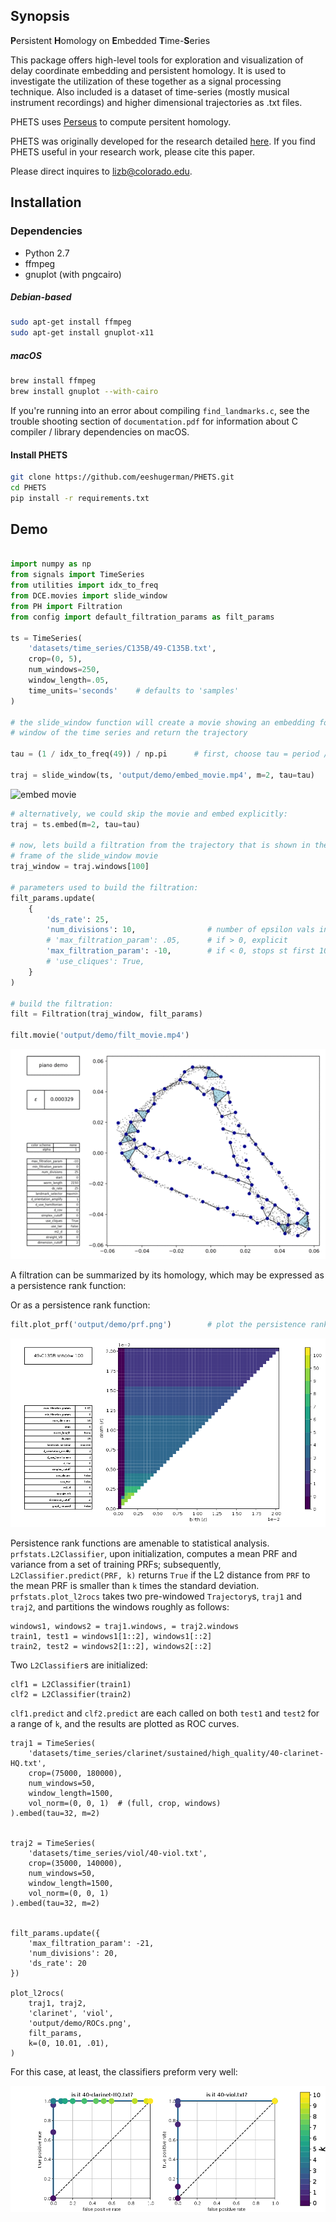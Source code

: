 ## Synopsis

**P**ersistent **H**omology on **E**mbedded **T**ime-**S**eries

This package offers high-level tools for exploration and visualization
of delay coordinate embedding and persistent homology. It is used to
investigate the utilization of these together as a signal processing
technique. Also included is a dataset of time-series (mostly musical
instrument recordings) and higher dimensional trajectories as .txt files.

PHETS uses [Perseus](http://people.maths.ox.ac.uk/nanda/perseus/) to
compute persitent homology.

PHETS was originally developed for the research detailed 
[here](https://arxiv.org/pdf/1708.09359.pdf). If you find PHETS useful 
in your research work, please cite this paper.

Please direct inquires to lizb@colorado.edu.


## Installation

### Dependencies
* Python 2.7
* ffmpeg
* gnuplot (with pngcairo)



##### Debian-based 
```bash
sudo apt-get install ffmpeg
sudo apt-get install gnuplot-x11
```

##### macOS
```bash
brew install ffmpeg
brew install gnuplot --with-cairo
```
If you're running into an error about compiling `find_landmarks.c`, see
the trouble shooting section of `documentation.pdf` for information
about C compiler / library dependencies on macOS.




#### Install PHETS

```bash
git clone https://github.com/eeshugerman/PHETS.git
cd PHETS
pip install -r requirements.txt
```


## Demo
```python

import numpy as np
from signals import TimeSeries
from utilities import idx_to_freq
from DCE.movies import slide_window
from PH import Filtration
from config import default_filtration_params as filt_params

ts = TimeSeries(
    'datasets/time_series/C135B/49-C135B.txt',
    crop=(0, 5),
    num_windows=250,
    window_length=.05,
    time_units='seconds'    # defaults to 'samples'
)

# the slide_window function will create a movie showing an embedding for each
# window of the time series and return the trajectory

tau = (1 / idx_to_freq(49)) / np.pi      # first, choose tau = period / pi 

traj = slide_window(ts, 'output/demo/embed_movie.mp4', m=2, tau=tau)

```
![embed movie](docs/readme/embed_movie.gif "embed_movie.mp4")

```python
# alternatively, we could skip the movie and embed explicitly:
traj = ts.embed(m=2, tau=tau)

# now, lets build a filtration from the trajectory that is shown in the 100th 
# frame of the slide_window movie
traj_window = traj.windows[100]

# parameters used to build the filtration:
filt_params.update(
    {
        'ds_rate': 25,
        'num_divisions': 10,                # number of epsilon vals in filtration
        # 'max_filtration_param': .05,      # if > 0, explicit
        'max_filtration_param': -10,        # if < 0, stops st first 10 dim simplex
        # 'use_cliques': True,
    }
)

# build the filtration:
filt = Filtration(traj_window, filt_params)

filt.movie('output/demo/filt_movie.mp4')

```

![filtration movie](docs/readme/filt_movie.gif "filt_movie.mp4")


A filtration can be summarized by its homology, which may be expressed as a persistence rank function:

Or as a persistence rank function:
```python
filt.plot_prf('output/demo/prf.png')        # plot the persistence rank function
```

![perseistence rank function](docs/readme/prf.png "prf.png")

Persistence rank functions are amenable to statistical analysis. `prfstats.L2Classifier`, upon initialization, computes
a mean PRF and variance from a set of training PRFs; subsequently, `L2Classifier.predict(PRF, k)` returns `True` if the L2 distance from `PRF` to the mean PRF is smaller than `k` times the standard deviation. `prfstats.plot_l2rocs` takes two pre-windowed `Trajectory`s, `traj1` and `traj2`,
and partitions the windows roughly as follows:
```
windows1, windows2 = traj1.windows, = traj2.windows
train1, test1 = windows1[1::2], windows1[::2]
train2, test2 = windows2[1::2], windows2[::2]
```

Two `L2Classifier`s are initialized:

```
clf1 = L2Classifier(train1)
clf2 = L2Classifier(train2)
```

`clf1.predict` and `clf2.predict` are each called on both `test1` and `test2` for a range of `k`, and the results are plotted as ROC curves.

```
traj1 = TimeSeries(
    'datasets/time_series/clarinet/sustained/high_quality/40-clarinet-HQ.txt',
    crop=(75000, 180000),
    num_windows=50,
    window_length=1500,
    vol_norm=(0, 0, 1)  # (full, crop, windows)
).embed(tau=32, m=2)


traj2 = TimeSeries(
    'datasets/time_series/viol/40-viol.txt',
    crop=(35000, 140000),
    num_windows=50,
    window_length=1500,
    vol_norm=(0, 0, 1)
).embed(tau=32, m=2)


filt_params.update({
    'max_filtration_param': -21,
    'num_divisions': 20,
    'ds_rate': 20
})

plot_l2rocs(
    traj1, traj2,
    'clarinet', 'viol',
    'output/demo/ROCs.png',
    filt_params,
    k=(0, 10.01, .01),
)

```

For this case, at least, the classifiers preform very well:

![DistanceClassifier ROCs](docs/readme/rocs.png "rocs.png")
